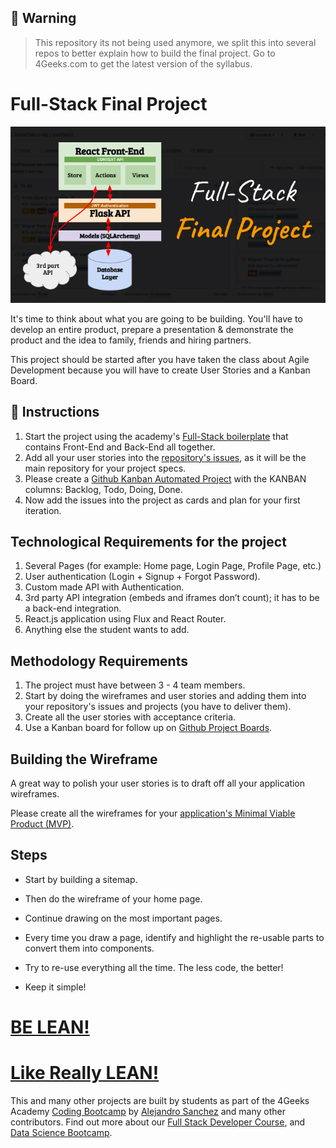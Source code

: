 <!--hide-->
## 🚨 Warning 

> This repository its not being used anymore, we split this into several repos to better explain how to build the final project.
> Go to 4Geeks.com to get the latest version of the syllabus.

# Full-Stack Final Project
<!--endhide-->

![Final Project Architecture](https://github.com/4GeeksAcademy/final-project-full-stack/blob/main/docs/assets/preview.png?raw=true)

It's time to think about what you are going to be building. You'll have to develop an entire product, prepare a presentation & demonstrate the product and the idea to family, friends and hiring partners.

This project should be started after you have taken the class about Agile Development because you will have to create User Stories and a Kanban Board.

## 📝 Instructions

1. Start the project using the academy's [Full-Stack boilerplate](https://github.com/4GeeksAcademy/react-flask-hello) that contains Front-End and Back-End all together.
2. Add all your user stories into the [repository's issues](https://docs.github.com/en/issues/tracking-your-work-with-issues/about-issues), as it will be the main repository for your project specs.
3. Please create a [Github Kanban Automated Project](https://docs.github.com/en/issues/organizing-your-work-with-project-boards/managing-project-boards/about-project-boards) with the KANBAN columns: Backlog, Todo, Doing, Done.
4. Now add the issues into the project as cards and plan for your first iteration.


## Technological Requirements for the project

1. Several Pages (for example: Home page, Login Page, Profile Page, etc.)
2. User authentication (Login + Signup + Forgot Password).
3. Custom made API with Authentication.
4. 3rd party API integration (embeds and iframes don’t count); it has to be a back-end integration.
5. React.js application using Flux and React Router.
6. Anything else the student wants to add.


## Methodology Requirements

1. The project must have between 3 - 4 team members.
2. Start by doing the wireframes and user stories and adding them into your repository's issues and projects (you have to deliver them).
3. Create all the user stories with acceptance criteria.
4. Use a Kanban board for follow up on [Github Project Boards](https://docs.github.com/en/issues/organizing-your-work-with-project-boards/managing-project-boards/about-project-boards).


## Building the Wireframe

A great way to polish your user stories is to draft off all your application wireframes.

Please create all the wireframes for your [application's Minimal Viable Product (MVP)](https://www.youtube.com/watch?v=joNKkWPafZs).

## Steps

- Start by building a sitemap.

- Then do the wireframe of your home page.

- Continue drawing on the most important pages.

- Every time you draw a page, identify and highlight the re-usable parts to convert them into components.

- Try to re-use everything all the time. The less code, the better!
  
- Keep it simple!


# [BE LEAN!](https://www.youtube.com/watch?v=jBlrLqsjIDw)

# [Like Really LEAN!](https://www.youtube.com/watch?v=X2YoHFuWkqs)

This and many other projects are built by students as part of the 4Geeks Academy [Coding Bootcamp](https://4geeksacademy.com/us/coding-bootcamp) by [Alejandro Sanchez](https://twitter.com/alesanchezr) and many other contributors. Find out more about our [Full Stack Developer Course](https://4geeksacademy.com/us/coding-bootcamps/part-time-full-stack-developer), and [Data Science Bootcamp](https://4geeksacademy.com/us/coding-bootcamps/datascience-machine-learning).
